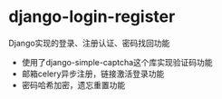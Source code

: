 # django-login-register
Django实现的登录、注册认证、密码找回功能
* 使用了django-simple-captcha这个库实现验证码功能
* 邮箱celery异步注册，链接激活登录功能
* 密码哈希加密，遗忘重置功能